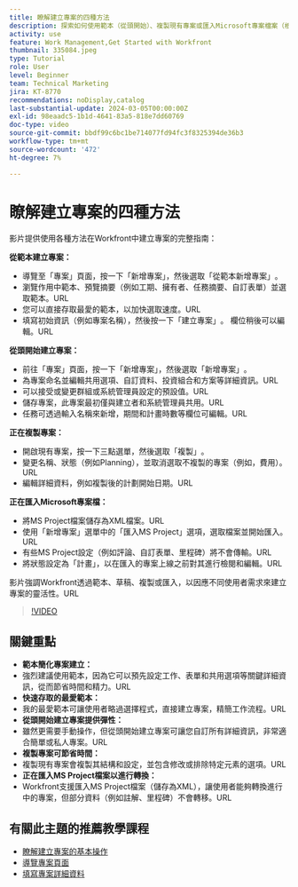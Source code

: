 ```yaml
---
title: 瞭解建立專案的四種方法
description: 探索如何使用範本（從頭開始）、複製現有專案或匯入Microsoft專案檔案（根據不同使用者的需求量身打造），在Workfront中有效率地建立專案。
activity: use
feature: Work Management,Get Started with Workfront
thumbnail: 335084.jpeg
type: Tutorial
role: User
level: Beginner
team: Technical Marketing
jira: KT-8770
recommendations: noDisplay,catalog
last-substantial-update: 2024-03-05T00:00:00Z
exl-id: 98eaadc5-1b1d-4641-83a5-818e7dd60769
doc-type: video
source-git-commit: bbdf99c6bc1be714077fd94fc3f8325394de36b3
workflow-type: tm+mt
source-wordcount: '472'
ht-degree: 7%

---
```


# 瞭解建立專案的四種方法

影片提供使用各種方法在Workfront中建立專案的完整指南：

**從範本建立專案：**

* 導覽至「專案」頁面，按一下「新增專案」，然後選取「從範本新增專案」&#x200B;。
* 瀏覽作用中範本、預覽摘要（例如工期、擁有者、任務摘要、自訂表單）並選取範本。&#x200B;URL
* 您可以直接存取最愛的範本，以加快選取速度。&#x200B;URL
* 填寫初始資訊（例如專案名稱），然後按一下「建立專案」&#x200B;。 欄位稍後可以編輯。&#x200B;URL

**從頭開始建立專案：**

* 前往「專案」頁面，按一下「新增專案」，然後選取「新增專案」&#x200B;。
* 為專案命名並編輯共用選項、自訂資料、投資組合和方案等詳細資訊。&#x200B;URL
* 可以接受或變更群組或系統管理員設定的預設值。&#x200B;URL
* 儲存專案，此專案最初僅與建立者和系統管理員共用。&#x200B;URL
* 任務可透過輸入名稱來新增，期間和計畫時數等欄位可編輯。&#x200B;URL

**正在複製專案：**

* 開啟現有專案，按一下三點選單，然後選取「複製」&#x200B;。
* 變更名稱、狀態（例如Planning），並取消選取不複製的專案（例如，費用）。&#x200B;URL
* 編輯詳細資料，例如複製後的計劃開始日期。&#x200B;URL

**正在匯入Microsoft專案檔：**

* 將MS Project檔案儲存為XML檔案。&#x200B;URL
* 使用「新增專案」選單中的「匯入MS Project」選項，選取檔案並開始匯入。&#x200B;URL
* 有些MS Project設定（例如評論、自訂表單、里程碑）將不會傳輸。&#x200B;URL
* 將狀態設定為「計畫」，以在匯入的專案上線之前對其進行檢閱和編輯。&#x200B;URL


影片強調Workfront透過範本、草稿、複製或匯入，以因應不同使用者需求來建立專案的靈活性。&#x200B;URL

>[!VIDEO](https://video.tv.adobe.com/v/335084/?quality=12&learn=on&enablevpops=1)

## 關鍵重點

* **範本簡化專案建立：**
* 強烈建議使用範本，因為它可以預先設定工作、表單和共用選項等關鍵詳細資訊，從而節省時間和精力。&#x200B;URL
* **快速存取的最愛範本：**
* 我的最愛範本可讓使用者略過選擇程式，直接建立專案，精簡工作流程。&#x200B;URL
* **從頭開始建立專案提供彈性：**
* 雖然更需要手動操作，但從頭開始建立專案可讓您自訂所有詳細資訊，非常適合簡單或私人專案。&#x200B;URL
* **複製專案可節省時間：**
* 複製現有專案會複製其結構和設定，並包含修改或排除特定元素的選項。&#x200B;URL
* **正在匯入MS Project檔案以進行轉換：**
* Workfront支援匯入MS Project檔案（儲存為XML），讓使用者能夠轉換進行中的專案，但部分資料（例如註解、里程碑）不會轉移。&#x200B;URL



## 有關此主題的推薦教學課程

* [瞭解建立專案的基本操作](/help/manage-work/projects/understand-basic-project-creation.md)
* [導覽專案頁面](/help/manage-work/projects/navigate-the-project-page.md)
* [填寫專案詳細資料](/help/manage-work/projects/fill-in-the-project-details.md)

